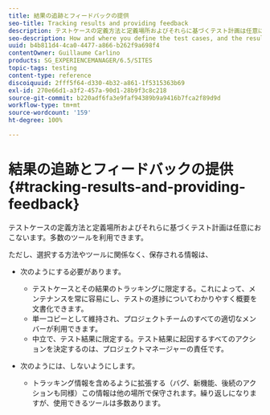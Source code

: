 ```yaml
---
title: 結果の追跡とフィードバックの提供
seo-title: Tracking results and providing feedback
description: テストケースの定義方法と定義場所およびそれらに基づくテスト計画は任意におこないます
seo-description: How and where you define the test cases, and the resulting test plan, is at your own discretion
uuid: b4b811d4-4ca0-4477-a866-b262f9a698f4
contentOwner: Guillaume Carlino
products: SG_EXPERIENCEMANAGER/6.5/SITES
topic-tags: testing
content-type: reference
discoiquuid: 2fff5f64-d330-4b32-a861-1f5315363b69
exl-id: 270e66d1-a3f2-457a-90d1-28b9f3c8c218
source-git-commit: b220adf6fa3e9faf94389b9a9416b7fca2f89d9d
workflow-type: tm+mt
source-wordcount: '159'
ht-degree: 100%

---
```


# 結果の追跡とフィードバックの提供{#tracking-results-and-providing-feedback}

テストケースの定義方法と定義場所およびそれらに基づくテスト計画は任意におこないます。多数のツールを利用できます。

ただし、選択する方法やツールに関係なく、保存される情報は、

* 次のようにする必要があります。

   * テストケースとその結果のトラッキングに限定する。これによって、メンテナンスを常に容易にし、テストの進捗についてわかりやすく概要を文書化できます。
   * 単一コピーとして維持され、プロジェクトチームのすべての適切なメンバーが利用できます。
   * 中立で、テスト結果に限定する。テスト結果に起因するすべてのアクションを決定するのは、プロジェクトマネージャーの責任です。

* 次のようには、しないようにします。

   * トラッキング情報を含めるように拡張する（バグ、新機能、後続のアクションも同様）この情報は他の場所で保守されます。繰り返しになりますが、使用できるツールは多数あります。
